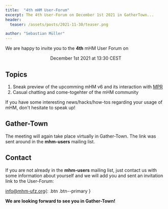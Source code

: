 ```yaml
---
title:  "4th mHM User-Forum"
excerpt: The 4th User-Forum on December 1st 2021 in GatherTown...
header:
  teaser: /assets/posts/2021-11-30/teaser.png

author: "Sebastian Müller"
---
```


We are happy to invite you to the **4th** mHM User Forum on

<p align="center">December 1st 2021 at 13:30 CEST</p>

## Topics

1. Sneak preview of the upcomming mHM v6 and its interaction with [MPR](https://git.ufz.de/chs/MPR/)
2. Casual chatting and come-togehter of the mHM community

If you have some interesting news/hacks/how-tos regarding your usage of mHM, don't hesitate to speak up!

## Gather-Town

The meeting will again take place virtually in Gather-Town.
The link was sent around in the **mhm-users** mailing list.

## Contact

If you are not already in the **mhm-users** mailing list, just contact us with some information about yourself and we will add you and sent an invitation link to the User-Forum:

[<i class="far fa-envelope"></i> info@mhm-ufz.org](mailto:info@mhm-ufz.org){: .btn .btn--primary }

**We are looking forward to see you in Gather-Town!**
